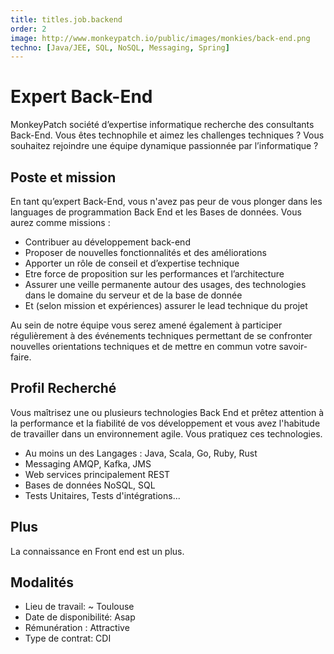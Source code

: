```yaml
---
title: titles.job.backend  
order: 2
image: http://www.monkeypatch.io/public/images/monkies/back-end.png
techno: [Java/JEE, SQL, NoSQL, Messaging, Spring] 
---
```


# Expert Back-End

MonkeyPatch société d’expertise informatique recherche des consultants Back-End. Vous êtes technophile et aimez les challenges techniques ? Vous souhaitez rejoindre une équipe dynamique passionnée par l’informatique ?

## Poste et mission

En tant qu’expert Back-End, vous n'avez pas peur de vous plonger dans les languages de programmation Back End et les Bases de données.
Vous aurez comme missions :

 * Contribuer au développement back-end
 * Proposer de nouvelles fonctionnalités et des améliorations
 * Apporter un rôle de conseil et d’expertise technique
 * Etre force de proposition sur les performances et l’architecture
 * Assurer une veille permanente autour des usages, des technologies dans le domaine du serveur et de la base de donnée
 * Et (selon mission et expériences) assurer le lead technique du projet

<!--more-->

Au sein de notre équipe vous serez amené également à participer régulièrement à des événements techniques permettant de se confronter nouvelles orientations techniques et de mettre en commun votre savoir-faire.

## Profil Recherché

Vous maîtrisez une ou plusieurs technologies Back End et prêtez attention à la performance et la fiabilité de vos développement et vous avez l'habitude de travailler dans un environnement agile.
Vous pratiquez ces technologies. 
    
 * Au moins un des Langages : Java, Scala, Go, Ruby, Rust
 * Messaging AMQP, Kafka, JMS
 * Web services principalement REST
 * Bases de données NoSQL, SQL
 * Tests Unitaires, Tests d'intégrations...

## Plus

La connaissance en Front end est un plus. 

## Modalités

* Lieu de travail: ~ Toulouse
* Date de disponibilité: Asap
* Rémunération : Attractive
* Type de contrat: CDI
